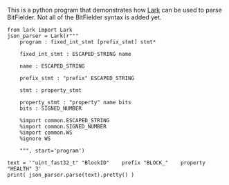This is a python program that demonstrates how [Lark](https://github.com/lark-parser/lark) can be used to parse BitFielder.
Not all of the BitFielder syntax is added yet.

```
from lark import Lark
json_parser = Lark(r"""
    program : fixed_int_stmt [prefix_stmt] stmt*
                   
    fixed_int_stmt : ESCAPED_STRING name
    
    name : ESCAPED_STRING
                   
    prefix_stmt : "prefix" ESCAPED_STRING
    
    stmt : property_stmt
    
    property_stmt : "property" name bits
    bits : SIGNED_NUMBER
                   
    %import common.ESCAPED_STRING
    %import common.SIGNED_NUMBER
    %import common.WS
    %ignore WS

    """, start='program')

text = '"uint_fast32_t" "BlockID"    prefix "BLOCK_"    property "HEALTH" 3'
print( json_parser.parse(text).pretty() )

